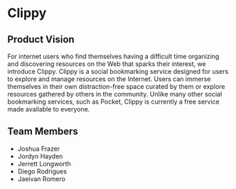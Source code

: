 # Clippy

## Product Vision

For internet users who find themselves having a difficult time organizing and discovering resources on the Web that sparks their interest, we introduce Clippy. Clippy is a social bookmarking service designed for users to explore and manage resources on the Internet. Users can immerse themselves in their own distraction-free space curated by them or explore resources gathered by others in the community. Unlike many other social bookmarking services, such as Pocket, Clippy is currently a free service made available to everyone.

## Team Members

- Joshua Frazer
- Jordyn Hayden
- Jerrett Longworth
- Diego Rodrigues
- Jaeivan Romero
